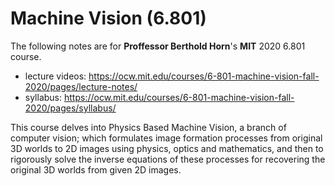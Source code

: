 # Machine Vision (6.801)
The following notes are for **Proffessor Berthold Horn**'s **MIT** 2020 6.801 course.
- lecture videos: https://ocw.mit.edu/courses/6-801-machine-vision-fall-2020/pages/lecture-notes/
- syllabus: https://ocw.mit.edu/courses/6-801-machine-vision-fall-2020/pages/syllabus/

This course delves into Physics Based Machine Vision, a branch of computer vision; which formulates image formation processes from original 3D worlds to 2D images using physics, optics and mathematics, and then to rigorously solve the inverse equations of these processes for recovering the original 3D worlds from given 2D images.